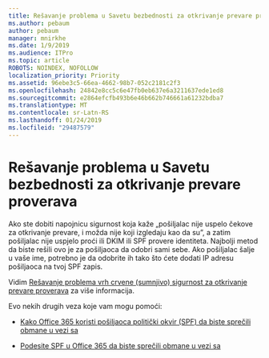 ```yaml
---
title: Rešavanje problema u Savetu bezbednosti za otkrivanje prevare proverava
ms.author: pebaum
author: pebaum
manager: mnirkhe
ms.date: 1/9/2019
ms.audience: ITPro
ms.topic: article
ROBOTS: NOINDEX, NOFOLLOW
localization_priority: Priority
ms.assetid: 96ebe3c5-66ea-4662-98b7-052c2181c2f3
ms.openlocfilehash: 24842e8cc5c6e47fb0eb637e6a3211637ede1ed8
ms.sourcegitcommit: e2864efcfb493b6e46b662b746661a61232bdba7
ms.translationtype: MT
ms.contentlocale: sr-Latn-RS
ms.lasthandoff: 01/24/2019
ms.locfileid: "29487579"
---
```

# <a name="troubleshooting-the-safety-tip-for-fraud-detection-checks"></a>Rešavanje problema u Savetu bezbednosti za otkrivanje prevare proverava

Ako ste dobiti napojnicu sigurnost koja kaže „pošiljalac nije uspelo čekove za otkrivanje prevare, i možda nije koji izgledaju kao da su”, a zatim pošiljalac nije uspjelo proći ili DKIM ili SPF provere identiteta. Najbolji metod da biste rešili ovo je za pošiljaoca da odobri sami sebe. Ako pošiljalac šalje u vaše ime, potrebno je da odobrite ih tako što ćete dodati IP adresu pošiljaoca na tvoj SPF zapis.
  
Vidim [Rešavanje problema vrh crvene (sumnjivo) sigurnost za otkrivanje prevare proverava](https://blogs.msdn.microsoft.com/tzink/2016/11/02/troubleshooting-the-red-suspicious-safety-tip-for-fraud-detection-checks/) za više informacija. 
  
Evo nekih drugih veza koje vam mogu pomoći:
  
- [Kako Office 365 koristi pošiljaoca politički okvir (SPF) da biste sprečili obmane u vezi sa](https://docs.microsoft.com/en-us/office365/SecurityCompliance/how-office-365-uses-spf-to-prevent-spoofing)
    
- [Podesite SPF u Office 365 da biste sprečili obmane u vezi sa](https://docs.microsoft.com/en-us/office365/SecurityCompliance/set-up-spf-in-office-365-to-help-prevent-spoofing)
    

